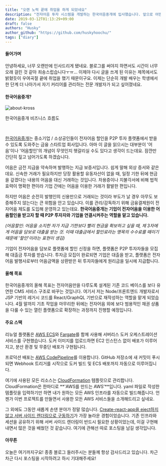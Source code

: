 ```yaml
---
title: "오랜 노력 끝에 취업을 하게 되었네요"
description: "전자어음 투자 시스템을 개발하는 한국어음중개에 입사했습니다. 앞으로 어떤 프로젝트를 맡게 될지 간략히 설명하도록 하겠습니다"
date: 2019-03-12T01:13:29+09:00
draft: false
authors: "Husky"
author_github: "https://github.com/huskyhoochu/"
tags: ["diary"]
---
```


#### 들어가며

안녕하세요, 너무 오랜만에 인사드리게 됐네요. 블로그를 써야지 하면서도 시간이 너무 오래 걸린 것 같아 죄송스럽습니다ㅜㅠ... 이제야 다시 글을 쓰게 된 이유는 제목에서도 밝혔듯이 우여곡절 끝에 취업을 했기 때문이구요. 이제는 단순히 개발 배우는 학생에서 한 단계 더 나아가서 자기 커리어를 관리하는 전문 개발자가 되고 싶어졌네요.

#### 한국어음중개?

![about-kross](./about_kross.jpg)

<p class="caption">한국어음중개 비즈니스 흐름도</p>

<br />

<a href="https://90days.kr" target="_blank" rel="noopener noreferrer">한국어음중개</a>는 중소기업 / 소상공인들이 전자어음 할인을 P2P 투자 플랫폼에서 받을 수 있도록 도와주는 금융 스타트업 회사입니다. 아마 이 글을 읽으시는 대부분이 '어음'이나 '어음할인'의 개념이 무엇인지 헷갈리실 수도 있다고 생각이 드는데요. 잠깐만 간단히 짚고 넘어가도록 하겠습니다.

어음은 금전 지급을 약속하며 발행하는 지급 보증서입니다. 쉽게 말해 외상 증서와 같은데요. 신속한 거래가 필요하지만 당장 활용할 유동자산이 없을 때, 일정 기한 뒤에 현금을 갚겠다는 내용의 어음을 대신 거래하는 것입니다. 차용증이나 지불각서에 비해 법적 효력이 명확한 편이라 기업 간에는 어음을 이용한 거래가 활발한 편입니다.

하지만 어음은 순전히 발행인의 신용만으로 거래되는 것이라 부도가 날 경우 아무도 보증해주지 않는다는 큰 위험을 안고 있습니다. 이를 관리/감독하기 위해 금융결제원이 전자어음 제도를 도입해 운영하고 있는데요. **한국어음중개는 기업이 전자어음을 이용한 어음할인을 받고자 할 때 P2P 투자자와 기업을 연결시켜주는 역할을 맡고 있습니다.**

*(어음할인: 어음을 소지한 자가 지급 기한보다 빨리 현금을 확보하고 싶을 때, 제 3자에게 어음을 담보로 대출을 받는 것. 이때 대출금에서 할인료라는 명목의 수수료를 떼이기 때문에 '할인'이라는 표현이 생김)*

기업이 전자어음을 담보로 플랫폼에 할인 신정을 하면, 플랫폼은 P2P 투자자들을 모집해 대출금 투자를 받습니다. 투자금 모집이 완료되면 기업은 대출을 받고, 플랫폼은 전자어음 발행사로부터 어음금액을 상환받은 뒤 투자자들에게 원리금을 일시에 지급합니다.

#### 올해 목표

한국어음중개의 올해 목표는 전자어음만을 다루도록 설계된 기존 코드 베이스를 보다 유연한 CMS 서비스 구조로 바꾸는 것입니다. 여기서 저는 Node/프론트엔드 개발자로서 JSP 기반의 레거시 코드를 React/GraphQL 기반으로 재작성하는 역할을 맡게 되었습니다. 4월 말까지 기초 작업을 마무리한 뒤에는 전자어음 외에 보다 범용적인 채권 상품을 다룰 수 있는 열린 플랫폼으로 확장하는 과정까지 진행할 예정입니다.

#### 주요 스택

리뉴얼 플랫폼은 <a href="https://aws.amazon.com/ko/ecs/" target="_blank" rel="noopener noreferrer">AWS  ECS</a>와 <a href="https://aws.amazon.com/ko/fargate/" target="_blank" rel="noopener noreferrer">Fargate</a>를 함께 사용해 서버리스 도커 오케스트레이션 서비스를 구현했습니다. 도커 이미지를 업로드하면 EC2 인스턴스 없이 배포가 이루어지고, 분산 환경 및 무중단 배포가 구현됩니다.

프로덕션 배포는 <a href="https://aws.amazon.com/ko/codepipeline/" target="_blank" rel="noopener noreferrer">AWS CodePipeline</a>를 이용합니다. GitHub 저장소에 새 커밋이 푸시되면 Webhook 트리거를 시작으로 도커 빌드 및 ECS 배포까지 자동으로 이루어집니다. 

여기에 사용된 모든 리소스는 <a href="https://aws.amazon.com/ko/cloudformation/" target="_blank" rel="noopener noreferrer">CloudFormation</a> 템플릿으로 관리합니다. CloudFormation은 한마디로 **'AWS를 만드는 AWS'**입니다. yaml 파일로 작성한 템플릿을 입력하기만 하면 내가 원하는 모든 AWS 인프라를 자동으로 빌드해줍니다. 언젠가 이번 프로젝트를 만들면서 사용한 모든 AWS 서비스들을 소개해드리고 싶네요.

그 외에도 그동안 새롭게 손댄 분야가 정말 많습니다. <a href="http://medium.com/bucharestjs/upgrading-a-create-react-app-project-to-a-ssr-code-splitting-setup-9da57df2040a" target="_blank" rel="noopener noreferrer">Create-react-app을 eject하지 않고 서버 사이드 렌더링으로 구동하기</a>가 가장 놀라운 경험이었습니다. 기존 인프라와 세션을 공유하기 위해 서버 사이드 렌더링이 반드시 필요한 상황이었는데, 이걸 구현해내면서 많은 것을 배웠던 것 같습니다. 여기에 관해선 따로 포스팅을 남길 생각입니다.

#### 아무튼

오늘은 여기까지구요! 종종 블로그 들러주시는 분들께 항상 감사드리고 있습니다. 차근차근 다시 포스팅을 시작하려고 하시 기대해주세요!
